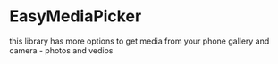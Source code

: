 # EasyMediaPicker
 this library has more options to get media from your phone gallery and camera - photos and vedios
